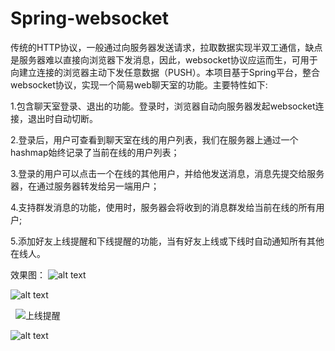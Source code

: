 # Spring-websocket
  传统的HTTP协议，一般通过向服务器发送请求，拉取数据实现半双工通信，缺点是服务器难以直接向浏览器下发消息，因此，websocket协议应运而生，可用于向建立连接的浏览器主动下发任意数据（PUSH）。本项目基于Spring平台，整合websocket协议，实现一个简易web聊天室的功能。主要特性如下:
  
  1.包含聊天室登录、退出的功能。登录时，浏览器自动向服务器发起websocket连接，退出时自动切断。
  
  2.登录后，用户可查看到聊天室在线的用户列表，我们在服务器上通过一个hashmap始终记录了当前在线的用户列表；

  3.登录的用户可以点击一个在线的其他用户，并给他发送消息，消息先提交给服务器，在通过服务器转发给另一端用户；
  
  4.支持群发消息的功能，使用时，服务器会将收到的消息群发给当前在线的所有用户;
  
  5.添加好友上线提醒和下线提醒的功能，当有好友上线或下线时自动通知所有其他在线人。
  
  效果图：
   ![alt text](https://github.com/shenzhanwang/Spring-websocket/blob/master/%E6%88%AA%E5%9B%BE/1.jpg)
   
   ![alt text](https://github.com/shenzhanwang/Spring-websocket/blob/master/%E6%88%AA%E5%9B%BE/2.jpg)
   
    ![上线提醒](https://github.com/shenzhanwang/Spring-websocket/blob/master/截图/3.jpg) 
   
   ![alt text](https://github.com/shenzhanwang/Spring-websocket/blob/master/%E6%88%AA%E5%9B%BE/4.jpg)
   
   
